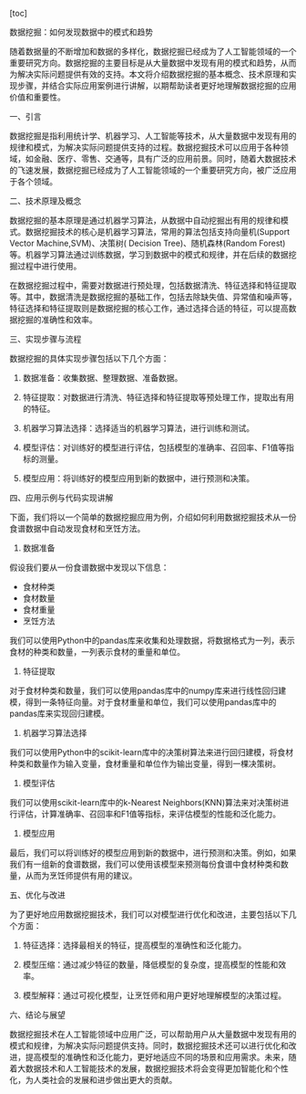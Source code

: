 
[toc]                    
                
                
数据挖掘：如何发现数据中的模式和趋势

随着数据量的不断增加和数据的多样化，数据挖掘已经成为了人工智能领域的一个重要研究方向。数据挖掘的主要目标是从大量数据中发现有用的模式和趋势，从而为解决实际问题提供有效的支持。本文将介绍数据挖掘的基本概念、技术原理和实现步骤，并结合实际应用案例进行讲解，以期帮助读者更好地理解数据挖掘的应用价值和重要性。

一、引言

数据挖掘是指利用统计学、机器学习、人工智能等技术，从大量数据中发现有用的规律和模式，为解决实际问题提供支持的过程。数据挖掘技术可以应用于各种领域，如金融、医疗、零售、交通等，具有广泛的应用前景。同时，随着大数据技术的飞速发展，数据挖掘已经成为了人工智能领域的一个重要研究方向，被广泛应用于各个领域。

二、技术原理及概念

数据挖掘的基本原理是通过机器学习算法，从数据中自动挖掘出有用的规律和模式。数据挖掘技术的核心是机器学习算法，常用的算法包括支持向量机(Support Vector Machine,SVM)、决策树( Decision Tree)、随机森林(Random Forest)等。机器学习算法通过训练数据，学习到数据中的模式和规律，并在后续的数据挖掘过程中进行使用。

在数据挖掘过程中，需要对数据进行预处理，包括数据清洗、特征选择和特征提取等。其中，数据清洗是数据挖掘的基础工作，包括去除缺失值、异常值和噪声等，特征选择和特征提取则是数据挖掘的核心工作，通过选择合适的特征，可以提高数据挖掘的准确性和效率。

三、实现步骤与流程

数据挖掘的具体实现步骤包括以下几个方面：

1. 数据准备：收集数据、整理数据、准备数据。

2. 特征提取：对数据进行清洗、特征选择和特征提取等预处理工作，提取出有用的特征。

3. 机器学习算法选择：选择适当的机器学习算法，进行训练和测试。

4. 模型评估：对训练好的模型进行评估，包括模型的准确率、召回率、F1值等指标的测量。

5. 模型应用：将训练好的模型应用到新的数据中，进行预测和决策。

四、应用示例与代码实现讲解

下面，我们将以一个简单的数据挖掘应用为例，介绍如何利用数据挖掘技术从一份食谱数据中自动发现食材和烹饪方法。

1. 数据准备

假设我们要从一份食谱数据中发现以下信息：

- 食材种类
- 食材数量
- 食材重量
- 烹饪方法

我们可以使用Python中的pandas库来收集和处理数据，将数据格式为一列，表示食材的种类和数量，一列表示食材的重量和单位。

1. 特征提取

对于食材种类和数量，我们可以使用pandas库中的numpy库来进行线性回归建模，得到一条特征向量。对于食材重量和单位，我们可以使用pandas库中的pandas库来实现回归建模。

1. 机器学习算法选择

我们可以使用Python中的scikit-learn库中的决策树算法来进行回归建模，将食材种类和数量作为输入变量，食材重量和单位作为输出变量，得到一棵决策树。

1. 模型评估

我们可以使用scikit-learn库中的k-Nearest Neighbors(KNN)算法来对决策树进行评估，计算准确率、召回率和F1值等指标，来评估模型的性能和泛化能力。

1. 模型应用

最后，我们可以将训练好的模型应用到新的数据中，进行预测和决策。例如，如果我们有一组新的食谱数据，我们可以使用该模型来预测每份食谱中食材种类和数量，从而为烹饪师提供有用的建议。

五、优化与改进

为了更好地应用数据挖掘技术，我们可以对模型进行优化和改进，主要包括以下几个方面：

1. 特征选择：选择最相关的特征，提高模型的准确性和泛化能力。

2. 模型压缩：通过减少特征的数量，降低模型的复杂度，提高模型的性能和效率。

3. 模型解释：通过可视化模型，让烹饪师和用户更好地理解模型的决策过程。

六、结论与展望

数据挖掘技术在人工智能领域中应用广泛，可以帮助用户从大量数据中发现有用的模式和规律，为解决实际问题提供支持。同时，数据挖掘技术还可以进行优化和改进，提高模型的准确性和泛化能力，更好地适应不同的场景和应用需求。未来，随着大数据技术和人工智能技术的发展，数据挖掘技术将会变得更加智能化和个性化，为人类社会的发展和进步做出更大的贡献。

